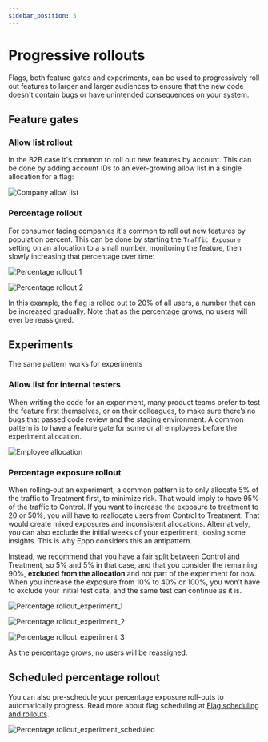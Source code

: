 ```yaml
---
sidebar_position: 5
---
```


# Progressive rollouts

Flags, both feature gates and experiments, can be used to progressively roll out features to larger and larger audiences to ensure that the new code doesn't contain bugs or have unintended consequences on your system.

## Feature gates

### Allow list rollout

In the B2B case it's common to roll out new features by account. This can be done by adding account IDs to an ever-growing allow list in a single allocation for a flag:

![Company allow list](/img/feature-flagging/company-allow-list.png)

### Percentage rollout

For consumer facing companies it's common to roll out new features by population percent. This can be done by starting the `Traffic Exposure` setting on an allocation to a small number, monitoring the feature, then slowly increasing
that percentage over time:

![Percentage rollout 1](/img/feature-flagging/percentage-rollout-1.png)

![Percentage rollout 2](/img/feature-flagging/percentage-rollout-2.png)

In this example, the flag is rolled out to 20% of all users, a number that can be increased gradually. Note that as the percentage grows, no users will ever be reassigned.

## Experiments

The same pattern works for experiments

### Allow list for internal testers

When writing the code for an experiment, many product teams prefer to test the feature first themselves, or on their colleagues, to make sure there’s no bugs that passed code review and the staging environment. A common pattern is to have a feature gate for some or all employees before the experiment allocation.

![Employee allocation](/img/feature-flagging/employee-allocation.png)

### Percentage exposure rollout

When rolling-out an experiment, a common pattern is to only allocate 5% of the traffic to Treatment first, to minimize risk. That would imply to have 95% of the traffic to Control. If you want to increase the exposure to treatment to 20 or 50%, you will have to reallocate users from Control to Treatment. That would create mixed exposures and inconsistent allocations. Alternatively, you can also exclude the initial weeks of your experiment, loosing some insights. This is why Eppo considers this an antipattern.

Instead, we recommend that you have a fair split between Control and Treatment, so 5% and 5% in that case, and that you consider the remaining 90%, **excluded from the allocation** and not part of the experiment for now. When you increase the exposure from 10% to 40% or 100%, you won’t have to exclude your initial test data, and the same test can continue as it is.

![Percentage rollout_experiment_1](/img/feature-flagging/percentage-rollout-experiment-1.png)

![Percentage rollout_experiment_2](/img/feature-flagging/percentage-rollout-experiment-2.png)

![Percentage rollout_experiment_3](/img/feature-flagging/percentage-rollout-experiment-3.png)

 As the percentage grows, no users will be reassigned.

## Scheduled percentage rollout

You can also pre-schedule your percentage exposure roll-outs to automatically progress. Read more about flag scheduling at [Flag scheduling and rollouts](/feature-flagging/workflow/flag-scheduling/).

![Percentage rollout_experiment_scheduled](/img/feature-flagging/percentage-rollout-experiment-scheduled.png)
